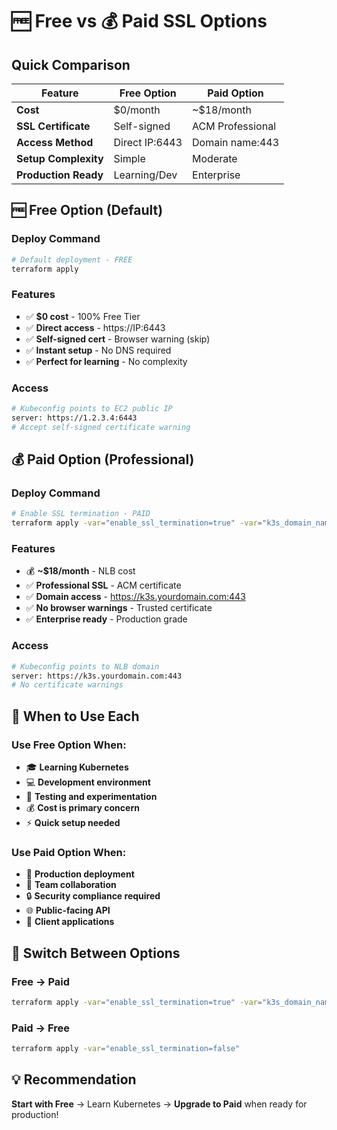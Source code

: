 # 🆓 Free vs 💰 Paid SSL Options

## Quick Comparison

| Feature | Free Option | Paid Option |
|---------|-------------|-------------|
| **Cost** | $0/month | ~$18/month |
| **SSL Certificate** | Self-signed | ACM Professional |
| **Access Method** | Direct IP:6443 | Domain name:443 |
| **Setup Complexity** | Simple | Moderate |
| **Production Ready** | Learning/Dev | Enterprise |

## 🆓 Free Option (Default)

### Deploy Command
```bash
# Default deployment - FREE
terraform apply
```

### Features
- ✅ **$0 cost** - 100% Free Tier
- ✅ **Direct access** - https://IP:6443
- ✅ **Self-signed cert** - Browser warning (skip)
- ✅ **Instant setup** - No DNS required
- ✅ **Perfect for learning** - No complexity

### Access
```bash
# Kubeconfig points to EC2 public IP
server: https://1.2.3.4:6443
# Accept self-signed certificate warning
```

## 💰 Paid Option (Professional)

### Deploy Command
```bash
# Enable SSL termination - PAID
terraform apply -var="enable_ssl_termination=true" -var="k3s_domain_name=k3s.yourdomain.com"
```

### Features
- 💰 **~$18/month** - NLB cost
- ✅ **Professional SSL** - ACM certificate
- ✅ **Domain access** - https://k3s.yourdomain.com:443
- ✅ **No browser warnings** - Trusted certificate
- ✅ **Enterprise ready** - Production grade

### Access
```bash
# Kubeconfig points to NLB domain
server: https://k3s.yourdomain.com:443
# No certificate warnings
```

## 🎯 When to Use Each

### Use Free Option When:
- 🎓 **Learning Kubernetes**
- 💻 **Development environment**
- 🧪 **Testing and experimentation**
- 💰 **Cost is primary concern**
- ⚡ **Quick setup needed**

### Use Paid Option When:
- 🏢 **Production deployment**
- 👥 **Team collaboration**
- 🔒 **Security compliance required**
- 🌐 **Public-facing API**
- 📱 **Client applications**

## 🔄 Switch Between Options

### Free → Paid
```bash
terraform apply -var="enable_ssl_termination=true" -var="k3s_domain_name=k3s.yourdomain.com"
```

### Paid → Free
```bash
terraform apply -var="enable_ssl_termination=false"
```

## 💡 Recommendation

**Start with Free** → Learn Kubernetes → **Upgrade to Paid** when ready for production!